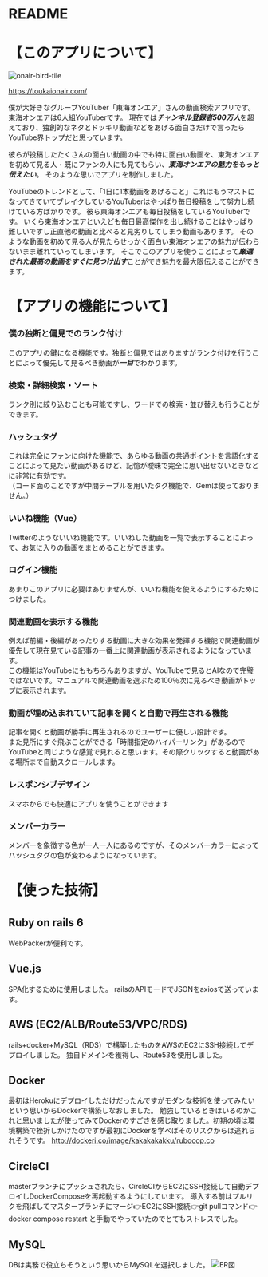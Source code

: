 # README
# 【このアプリについて】

![onair-bird-tile](https://user-images.githubusercontent.com/63182123/89798211-db437600-db66-11ea-8d0b-98cd1dc2750b.jpg)

https://toukaionair.com/

僕が大好きなグループYouTuber「東海オンエア」さんの動画検索アプリです。
東海オンエアは6人組YouTuberです。
現在では***チャンネル登録者500万人***を超えており、独創的なネタとドッキリ動画などをあげる面白さだけで言ったらYouTube界トップだと思っています。

彼らが投稿したたくさんの面白い動画の中でも特に面白い動画を、東海オンエアを初めて見る人・既にファンの人にも見てもらい、***東海オンエアの魅力をもっと伝えたい***。
そのような思いでアプリを制作しました。

YouTubeのトレンドとして、「1日に1本動画をあげること」これはもうマストになってきていてブレイクしているYouTuberはやっぱり毎日投稿をして努力し続けている方ばかりです。
彼ら東海オンエアも毎日投稿をしているYouTuberです。
いくら東海オンエアといえども毎日最高傑作を出し続けることはやっぱり難しいですし正直他の動画と比べると見劣りしてしまう動画もあります。
そのような動画を初めて見る人が見たらせっかく面白い東海オンエアの魅力が伝わらないまま離れていってしまいます。
そこでこのアプリを使うことによって***厳選された最高の動画をすぐに見つけ出す***ことができ魅力を最大限伝えることができます。

# 【アプリの機能について】  
### 僕の独断と偏見でのランク付け  
このアプリの鍵になる機能です。独断と偏見ではありますがランク付けを行うことによって優先して見るべき動画が***一目***でわかります。
 
### 検索・詳細検索・ソート  
ランク別に絞り込むことも可能ですし、ワードでの検索・並び替えも行うことができます。
 
### ハッシュタグ  
これは完全にファンに向けた機能で、あらゆる動画の共通ポイントを言語化することによって見たい動画があるけど、記憶が曖昧で完全に思い出せないときなどに非常に有効です。  
（コード面のことですが中間テーブルを用いたタグ機能で、Gemは使っておりません。）
  
### いいね機能（Vue）  
Twitterのようないいね機能です。いいねした動画を一覧で表示することによって、お気に入りの動画をまとめることができます。  
 
### ログイン機能  
あまりこのアプリに必要はありませんが、いいね機能を使えるようにするためにつけました。  

### 関連動画を表示する機能  
例えば前編・後編があったりする動画に大きな効果を発揮する機能で関連動画が優先して現在見ている記事の一番上に関連動画が表示されるようになっています。  
この機能はYouTubeにももちろんありますが、YouTubeで見るとAIなので完璧ではないです。マニュアルで関連動画を選ぶため100％次に見るべき動画がトップに表示されます。

### 動画が埋め込まれていて記事を開くと自動で再生される機能  
記事を開くと動画が勝手に再生されるのでユーザーに優しい設計です。  
また見所にすぐ飛ぶことができる「時間指定のハイパーリンク」があるのでYouTubeと同じような感覚で見れると思います。その際クリックすると動画がある場所まで自動スクロールします。
 
### レスポンシブデザイン  
スマホからでも快適にアプリを使うことができます
 
### メンバーカラー  
メンバーを象徴する色が一人一人にあるのですが、そのメンバーカラーによってハッシュタグの色が変わるようになっています。
 
# 【使った技術】  
## Ruby on rails 6  　　
WebPackerが便利です。

## Vue.js
SPA化するために使用しました。
railsのAPIモードでJSONをaxiosで送っています。

## AWS (EC2/ALB/Route53/VPC/RDS)
rails+docker+MySQL（RDS）で構築したものをAWSのEC2にSSH接続してデプロイしました。
独自ドメインを獲得し、Route53を使用しました。

## Docker  
最初はHerokuにデプロイしただけだったんですがモダンな技術を使ってみたいという思いからDockerで構築しなおしました。
勉強しているときはいるのかこれと思いましたが使ってみてDockerのすごさを感じ取りました。初期の頃は環境構築で挫折しかけたのですが最初にDockerを学べばそのリスクからは逃れられそうです。
http://dockeri.co/image/kakakakakku/rubocop.co

## CircleCI
masterブランチにプッシュされたら、CircleCIからEC2にSSH接続して自動デプロイしDockerComposeを再起動するようにしています。
導入する前はプルリクを飛ばしてマスターブランチにマージ👉EC2にSSH接続👉git pullコマンド👉docker compose restart と手動でやっていたのでとてもストレスでした。

## MySQL  
DBは実務で役立ちそうという思いからMySQLを選択しました。
![ER図](https://user-images.githubusercontent.com/63182123/89796272-64a57900-db64-11ea-9e26-f7cc77252bfb.png)
